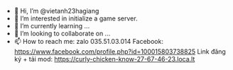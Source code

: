 - 👋 Hi, I’m @vietanh23hagiang
- 👀 I’m interested in initialize a game server. 
- 🌱 I’m currently learning ...
- 💞️ I’m looking to collaborate on ...
- 📫 How to reach me:
 zalo 035.51.03.014
 Facebook: https://www.facebook.com/profile.php?id=100015803738825
 Link đăng ký + tải mod: https://curly-chicken-know-27-67-46-23.loca.lt
<!---
vietanh23hagiang/vietanh23hagiang is a ✨ special ✨ repository because its `README.md` (this file) appears on your GitHub profile.
You can click the Preview link to take a look at your changes.
--->
